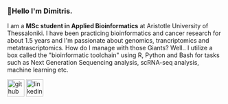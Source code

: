 ### 👋Hello I'm Dimitris. 

I am a **MSc student in Applied Bioinformatics** at Aristotle University of Thessaloniki. I have been practicing bioinformatics and cancer research for about 1.5 years and I'm passionate about genomics, trancriptomics and metatrascriptomics. How do I manage with those Giants? Well.. I utilize a box called  the "bioinformatic toolchain" using R, Python and Bash for tasks such as Next Generation Sequencing analysis, scRNA-seq analysis, machine learning etc.


[<img src='https://cdn.jsdelivr.net/npm/simple-icons@3.0.1/icons/github.svg' alt='github' height='40'>](https://github.com/Ddafnoudis)   [<img src='https://cdn.jsdelivr.net/npm/simple-icons@3.0.1/icons/linkedin.svg' alt='linkedin' height='40'>](https://www.linkedin.com/in/dimitris-dafnoudis-534702144/)  

